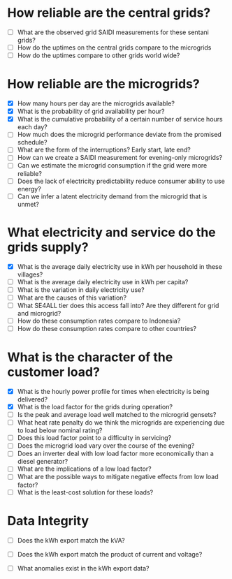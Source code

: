 # How reliable are the central grids?

- [ ] What are the observed grid SAIDI measurements for these sentani grids?
- [ ] How do the uptimes on the central grids compare to the microgrids
- [ ] How do the uptimes compare to other grids world wide?

# How reliable are the microgrids?

- [x] How many hours per day are the microgrids available?
- [x] What is the probability of grid availability per hour?
- [x] What is the cumulative probability of a certain number of service hours each day?
- [ ] How much does the microgrid performance deviate from the promised schedule?
- [ ] What are the form of the interruptions?  Early start, late end?
- [ ] How can we create a SAIDI measurement for evening-only microgrids?
- [ ] Can we estimate the microgrid consumption if the grid were more reliable?
- [ ] Does the lack of electricity predictability reduce consumer ability to use energy?
- [ ] Can we infer a latent electricity demand from the microgrid that is unmet?

# What electricity and service do the grids supply?

- [x] What is the average daily electricity use in kWh per household in these villages?
- [ ] What is the average daily electricity use in kWh per capita?
- [ ] What is the variation in daily electricity use?
- [ ] What are the causes of this variation?
- [ ] What SE4ALL tier does this access fall into?  Are they different for grid and microgrid?
- [ ] How do these consumption rates compare to Indonesia?
- [ ] How do these consumption rates compare to other countries?

# What is the character of the customer load?

- [x] What is the hourly power profile for times when electricity is being delivered?
- [x] What is the load factor for the grids during operation?
- [ ] Is the peak and average load well matched to the microgrid gensets?
- [ ] What heat rate penalty do we think the microgrids are experiencing due to load below nominal rating?
- [ ] Does this load factor point to a difficulty in servicing?
- [ ] Does the microgrid load vary over the course of the evening?
- [ ] Does an inverter deal with low load factor more economically than a diesel generator?
- [ ] What are the implications of a low load factor?
- [ ] What are the possible ways to mitigate negative effects from low load factor?
- [ ] What is the least-cost solution for these loads?

# Data Integrity

- [ ] Does the kWh export match the kVA?
- [ ] Does the kWh export match the product of current and voltage?
- [ ] What anomalies exist in the kWh export data?

